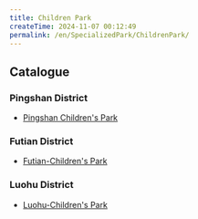 ```yaml
---
title: Children Park
createTime: 2024-11-07 00:12:49
permalink: /en/SpecializedPark/ChildrenPark/
---
```



## Catalogue
### Pingshan District
- [Pingshan Children's Park](./坪山-3.坪山儿童公园.md)
### Futian District
- [Futian-Children's Park](./福田-2.儿童乐园.md)
### Luohu District
- [Luohu-Children's Park](./罗湖-1.儿童公园.md)
